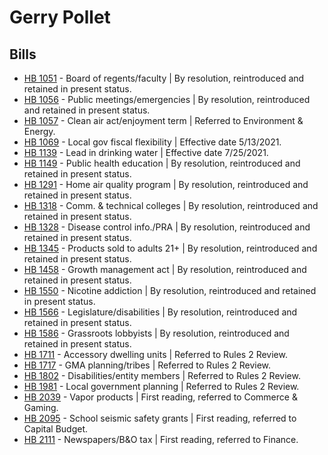 # Gerry Pollet
## Bills
* [HB 1051](/bill/2021-22/hb/1051/) - Board of regents/faculty | By resolution, reintroduced and retained in present status.
* [HB 1056](/bill/2021-22/hb/1056/) - Public meetings/emergencies | By resolution, reintroduced and retained in present status.
* [HB 1057](/bill/2021-22/hb/1057/) - Clean air act/enjoyment term | Referred to Environment & Energy.
* [HB 1069](/bill/2021-22/hb/1069/) - Local gov fiscal flexibility | Effective date 5/13/2021.
* [HB 1139](/bill/2021-22/hb/1139/) - Lead in drinking water | Effective date 7/25/2021.
* [HB 1149](/bill/2021-22/hb/1149/) - Public health education | By resolution, reintroduced and retained in present status.
* [HB 1291](/bill/2021-22/hb/1291/) - Home air quality program | By resolution, reintroduced and retained in present status.
* [HB 1318](/bill/2021-22/hb/1318/) - Comm. & technical colleges | By resolution, reintroduced and retained in present status.
* [HB 1328](/bill/2021-22/hb/1328/) - Disease control info./PRA | By resolution, reintroduced and retained in present status.
* [HB 1345](/bill/2021-22/hb/1345/) - Products sold to adults 21+ | By resolution, reintroduced and retained in present status.
* [HB 1458](/bill/2021-22/hb/1458/) - Growth management act | By resolution, reintroduced and retained in present status.
* [HB 1550](/bill/2021-22/hb/1550/) - Nicotine addiction | By resolution, reintroduced and retained in present status.
* [HB 1566](/bill/2021-22/hb/1566/) - Legislature/disabilities | By resolution, reintroduced and retained in present status.
* [HB 1586](/bill/2021-22/hb/1586/) - Grassroots lobbyists | By resolution, reintroduced and retained in present status.
* [HB 1711](/bill/2021-22/hb/1711/) - Accessory dwelling units | Referred to Rules 2 Review.
* [HB 1717](/bill/2021-22/hb/1717/) - GMA planning/tribes | Referred to Rules 2 Review.
* [HB 1802](/bill/2021-22/hb/1802/) - Disabilities/entity members | Referred to Rules 2 Review.
* [HB 1981](/bill/2021-22/hb/1981/) - Local government planning | Referred to Rules 2 Review.
* [HB 2039](/bill/2021-22/hb/2039/) - Vapor products | First reading, referred to Commerce & Gaming.
* [HB 2095](/bill/2021-22/hb/2095/) - School seismic safety grants | First reading, referred to Capital Budget.
* [HB 2111](/bill/2021-22/hb/2111/) - Newspapers/B&O tax | First reading, referred to Finance.
